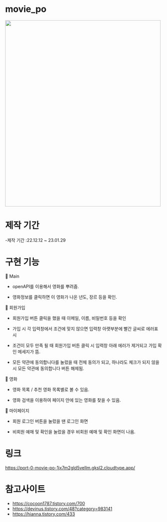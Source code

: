# movie_po


<img src ="https://user-images.githubusercontent.com/102526230/215328049-9ea9dd8b-f17c-4a07-b444-8752d7b854cc.png" width="500" height="600"/>

# 제작 기간


-제작 기간 :22.12.12 ~ 23.01.29

# 구현 기능

📌 Main

- openAPI를 이용해서 영화를 뿌려줌.

- 영화정보를 클릭하면 이 영화가 나온 년도, 장르 등을 확인.
 
📌 회원가입 

- 회원가입 버튼 클릭을 했을 때 이메일, 이름, 비밀번호 등을 확인

- 가입 시 각 입력창에서 조건에 맞지 않으면 입력창 아랫부분에 빨간 글씨로 에러표시

- 조건이 모두 만족 될 때 회원가입 버튼 클릭 시 입력창 아래 에러가 제거되고 가입 확인 메세지가 뜸. 

- 모든 약관에 동의합니다를 눌렀을 때 전체 동의가 되고, 하나라도 체크가 되지 않을 시 모든 약관에 동의합니다 버튼 해제됨.

📌 영화 

- 영화 목록 / 추천 영화 목록별로 볼 수 있음.

- 영화 검색을 이용하여 페이지 안에 있는 영화를 찾을 수 있음.

📌 마이페이지

- 회원 로그인 버튼을 눌렀을 땐 로그인 화면

- 비회원 예매 및 확인을 눌렀을 경우 비회원 예매 및 확인 화면이 나옴.
 

# 링크

https://port-0-movie-po-1jx7m2gld5vellm.gksl2.cloudtype.app/

# 참고사이트

- https://cocoon1787.tistory.com/700
- https://devinus.tistory.com/48?category=983141
- https://hianna.tistory.com/433
